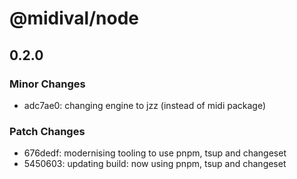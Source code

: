 # @midival/node

## 0.2.0

### Minor Changes

- adc7ae0: changing engine to jzz (instead of midi package)

### Patch Changes

- 676dedf: modernising tooling to use pnpm, tsup and changeset
- 5450603: updating build: now using pnpm, tsup and changeset
